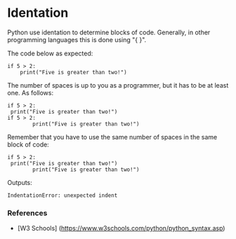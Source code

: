 # Identation

Python use identation to determine blocks of code. Generally, in other programming languages this is done using "{ }".

The code below as expected:
```
if 5 > 2:
	print("Five is greater than two!")
```
The number of spaces is up to you as a programmer, but it has to be at least one. As follows:
```
if 5 > 2:
 print("Five is greater than two!") 
if 5 > 2:
        print("Five is greater than two!") 
```

Remember that you have to use the same number of spaces in the same block of code:
```
if 5 > 2:
 print("Five is greater than two!")
        print("Five is greater than two!") 
```
Outputs:
```
IndentationError: unexpected indent
```

### References
- [W3 Schools] (https://www.w3schools.com/python/python_syntax.asp)
